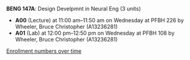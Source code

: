 **BENG 147A**: Design Develpmnt in Neural Eng (3 units)

- **A00** (Lecture) at 11:00 am–11:50 am on Wednesday at PFBH 226 by Wheeler, Bruce Christopher (A13236281)
- **A01** (Lab) at 12:00 pm–12:50 pm on Wednesday at PFBH 108 by Wheeler, Bruce Christopher (A13236281)

[Enrollment numbers over time](./BENG147A.tsv)
